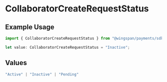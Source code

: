 # CollaboratorCreateRequestStatus

## Example Usage

```typescript
import { CollaboratorCreateRequestStatus } from "@wingspan/payments/sdk/models/shared";

let value: CollaboratorCreateRequestStatus = "Inactive";
```

## Values

```typescript
"Active" | "Inactive" | "Pending"
```